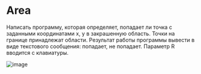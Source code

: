 # Area
Написать программу, которая определяет, попадает ли точка с заданными координатами х, у в закрашенную область. Точки на границе принадлежат области. Результат работы программы вывести в виде текстового сообщения: попадает, не попадает. Параметр R вводится с клавиатуры.

![image](https://user-images.githubusercontent.com/91536077/135147816-7136afc4-aa72-4b58-9dc3-549380ec14b0.png)

 


